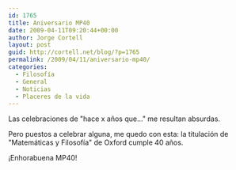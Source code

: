 ```yaml
---
id: 1765
title: Aniversario MP40
date: 2009-04-11T09:20:44+00:00
author: Jorge Cortell
layout: post
guid: http://cortell.net/blog/?p=1765
permalink: /2009/04/11/aniversario-mp40/
categories:
  - Filosofí­a
  - General
  - Noticias
  - Placeres de la vida
---
```

Las celebraciones de "hace x años que..." me resultan absurdas.

Pero puestos a celebrar alguna, me quedo con esta: la titulación de "Matemáticas y Filosofía" de Oxford cumple 40 años.

¡Enhorabuena MP40!
